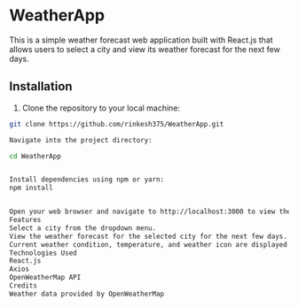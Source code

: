 # WeatherApp

This is a simple weather forecast web application built with React.js that allows users to select a city and view its weather forecast for the next few days.

## Installation

1. Clone the repository to your local machine:

```bash
git clone https://github.com/rinkesh375/WeatherApp.git

Navigate into the project directory:

cd WeatherApp


Install dependencies using npm or yarn:
npm install


Open your web browser and navigate to http://localhost:3000 to view the WeatherApp.
Features
Select a city from the dropdown menu.
View the weather forecast for the selected city for the next few days.
Current weather condition, temperature, and weather icon are displayed for each day.
Technologies Used
React.js
Axios
OpenWeatherMap API
Credits
Weather data provided by OpenWeatherMap



